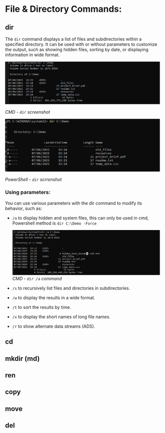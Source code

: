 # File & Directory Commands:

## dir

The `dir` command displays a list of files and subdirectories within a specified directory. It can be used with or without parameters to customize the output, such as showing hidden files, sorting by date, or displaying information in wide format.

![dir function CMD](assets/dir_cmd.png)

*CMD - `dir` screenshot*

![dir function PowerShell](assets/dir_PowerShell.png)

*PowerShell - `dir` scrrenshot*

### Using parameters:

You can use various parameters with the dir command to modify its behavior, such as:

- `/a` to display hidden and system files, this can only be used in cmd, Powershell method is `dir C:\Demo -Force`
  
  ![dir /a function CMD](assets/dir-a_cmd.png)
  *CMD - `dir /a` command*
  
- `/s` to recursively list files and directories in subdirectories. 
- `/w` to display the results in a wide format. 
- `/t` to sort the results by time. 
- `/x` to display the short names of long file names. 
- `/r` to show alternate data streams (ADS).


## cd

## mkdir (md)

## ren

## copy

## move

## del 
